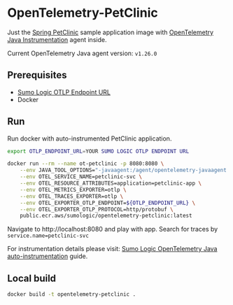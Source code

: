 # OpenTelemetry-PetClinic

Just the [Spring PetClinic](https://github.com/spring-petclinic/spring-framework-petclinic) sample application image with [OpenTelemetry Java Instrumentation](https://github.com/open-telemetry/opentelemetry-java-instrumentation) agent inside. 

Current OpenTelemetry Java agent version: `v1.26.0`

## Prerequisites

* [Sumo Logic OTLP Endpoint URL](https://help.sumologic.com/docs/send-data/hosted-collectors/http-source/otlp/)
* Docker

## Run

Run docker with auto-instrumented PetClinic application.

```bash
export OTLP_ENDPOINT_URL=YOUR SUMO LOGIC OTLP ENDPOINT URL

docker run --rm --name ot-petclinic -p 8080:8080 \
    --env JAVA_TOOL_OPTIONS="-javaagent:/agent/opentelemetry-javaagent.jar" \
    --env OTEL_SERVICE_NAME=petclinic-svc \
    --env OTEL_RESOURCE_ATTRIBUTES=application=petclinic-app \
    --env OTEL_METRICS_EXPORTER=otlp \
    --env OTEL_TRACES_EXPORTER=otlp \
    --env OTEL_EXPORTER_OTLP_ENDPOINT=${OTLP_ENDPOINT_URL} \
    --env OTEL_EXPORTER_OTLP_PROTOCOL=http/protobuf \
    public.ecr.aws/sumologic/opentelemetry-petclinic:latest
```

Navigate to http://localhost:8080 and play with app. Search for traces by `service.name=petclinic-svc`

For instrumentation details please visit: [Sumo Logic OpenTelemetry Java auto-instrumentation](https://help.sumologic.com/docs/apm/traces/get-started-transaction-tracing/opentelemetry-instrumentation/java/) guide.

## Local build

```bash
docker build -t opentelemetry-petclinic .
```
